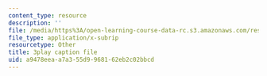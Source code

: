 ```yaml
---
content_type: resource
description: ''
file: /media/https%3A/open-learning-course-data-rc.s3.amazonaws.com/res-6-006-video-demonstrations-in-lasers-and-optics-spring-2008/a9478eeaa7a355d9968162eb2c02bbcd_4YPxRTFxy2A.vtt
file_type: application/x-subrip
resourcetype: Other
title: 3play caption file
uid: a9478eea-a7a3-55d9-9681-62eb2c02bbcd
---
```

